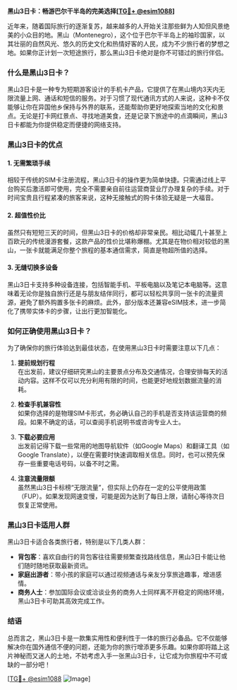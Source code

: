 **黑山3日卡：畅游巴尔干半岛的完美选择[[TG💪+ @esim1088](https://t.me/s/esim1088)]**

近年来，随着国际旅行的逐渐复苏，越来越多的人开始关注那些鲜为人知但风景绝美的小众目的地。黑山（Montenegro），这个位于巴尔干半岛上的袖珍国家，以其壮丽的自然风光、悠久的历史文化和热情好客的人民，成为不少旅行者的梦想之地。如果你正计划一次短途旅行，那么黑山3日卡绝对是你不可错过的旅行伴侣。

### 什么是黑山3日卡？

黑山3日卡是一种专为短期游客设计的手机卡产品，它提供了在黑山境内3天内无限流量上网、通话和短信的服务。对于习惯了现代通讯方式的人来说，这种卡不仅能够让你在异国他乡保持与外界的联系，还能帮助你更好地探索当地的文化和景点。无论是打卡网红景点、寻找地道美食，还是记录下旅途中的点滴瞬间，黑山3日卡都能为你提供稳定而便捷的网络支持。

### 黑山3日卡的优点

#### 1. **无需繁琐手续**
相较于传统的SIM卡注册流程，黑山3日卡的操作更为简单快捷。只需通过线上平台购买后激活即可使用，完全不需要亲自前往运营商营业厅办理复杂的手续。对于时间宝贵且行程紧凑的旅客来说，这种无接触式的购卡体验无疑是一大福音。

#### 2. **超值性价比**
虽然只有短短三天的时间，但黑山3日卡的价格却非常亲民。相比动辄几十甚至上百欧元的传统漫游套餐，这款产品的性价比堪称爆棚。尤其是在物价相对较低的黑山，一张卡就能满足你整个旅程的基本通信需求，简直是物超所值的选择。

#### 3. **无缝切换多设备**
黑山3日卡支持多种设备连接，包括智能手机、平板电脑以及笔记本电脑等。这意味着无论你是独自旅行还是与朋友结伴同行，都可以轻松共享同一张卡的流量资源，避免了额外购置多张卡的麻烦。此外，部分版本还兼容eSIM技术，进一步简化了携带实体卡的步骤，让出行更加智能化。

### 如何正确使用黑山3日卡？

为了确保你的旅行体验达到最佳状态，在使用黑山3日卡时需要注意以下几点：

1. **提前规划行程**  
   在出发前，建议仔细研究黑山的主要景点分布及交通情况，合理安排每天的活动内容。这样不仅可以充分利用有限的时间，也能更好地规划数据流量的消耗。

2. **检查手机兼容性**  
   如果你选择的是物理SIM卡形式，务必确认自己的手机是否支持该运营商的频段。如果不确定的话，可以查阅手机说明书或咨询专业人士。

3. **下载必要应用**  
   出发前记得下载一些常用的地图导航软件（如Google Maps）和翻译工具（如Google Translate），以便在需要时快速调取相关信息。同时，也可以预先保存一些重要电话号码，以备不时之需。

4. **注意流量限额**  
   虽然黑山3日卡标榜“无限流量”，但实际上仍存在一定的公平使用政策（FUP）。如果发现网速变慢，可能是因为达到了每日上限，请耐心等待次日恢复正常使用。

### 黑山3日卡适用人群

黑山3日卡适合各类旅行者，特别是以下几类人群：

- **背包客**：喜欢自由行的背包客往往需要频繁查找路线信息，黑山3日卡能让他们随时随地获取最新资讯。
- **家庭出游者**：带小孩的家庭可以通过视频通话与亲友分享旅途趣事，增进感情。
- **商务人士**：参加国际会议或洽谈业务的商务人士同样离不开稳定的网络环境，黑山3日卡可助其高效完成工作。

### 结语

总而言之，黑山3日卡是一款集实用性和便利性于一体的旅行必备品。它不仅能够解决你在国外通信不便的问题，还能为你的旅行增添更多乐趣。如果你即将踏上这片神秘而又迷人的土地，不妨考虑入手一张黑山3日卡，让它成为你旅程中不可或缺的一部分吧！

[[TG💪+ @esim1088](https://t.me/s/esim1088) ![Image](https://i.postimg.cc/4NQfJmqS/Snipaste-2025-05-13-00-14-12.png)]